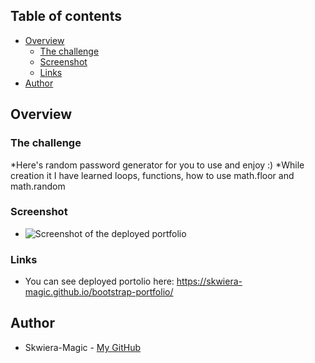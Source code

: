 ## Table of contents

- [Overview](#overview)
  - [The challenge](#the-challenge)
  - [Screenshot](#screenshot)
  - [Links](#links)
- [Author](#author)

## Overview

### The challenge

*Here's random password generator for you to use and enjoy :)
*While creation it I have learned loops, functions, how to use math.floor and math.random

### Screenshot

* ![Screenshot of the deployed portfolio](./images/portfolio.png)

### Links

* You can see deployed portolio here: https://skwiera-magic.github.io/bootstrap-portfolio/

## Author
- Skwiera-Magic - [My GitHub](https://github.com/Skwiera-Magic/)